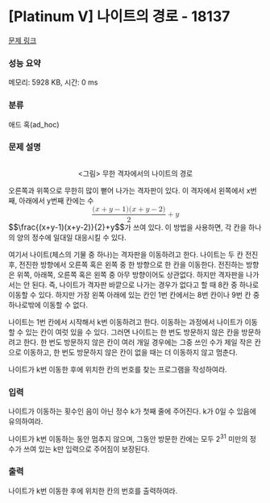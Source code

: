 # [Platinum V] 나이트의 경로 - 18137 

[문제 링크](https://www.acmicpc.net/problem/18137) 

### 성능 요약

메모리: 5928 KB, 시간: 0 ms

### 분류

애드 혹(ad_hoc)

### 문제 설명

<p style="text-align: center;"><img alt="" src="https://upload.acmicpc.net/e9316526-e533-4485-8855-023296f9caf2/-/preview/"></p>

<p style="text-align: center;"><그림> 무한 격자에서의 나이트의 경로</p>

<p>오른쪽과 위쪽으로 무한히 많이 뻗어 나가는 격자판이 있다. 이 격자에서 왼쪽에서 x번째, 아래에서 y번째 칸에는 수 <mjx-container class="MathJax" jax="CHTML" display="true" style="font-size: 109%; position: relative;"><mjx-math display="true" class="MJX-TEX" aria-hidden="true" style="margin-left: 0px; margin-right: 0px;"><mjx-mfrac><mjx-frac type="d"><mjx-num><mjx-nstrut type="d"></mjx-nstrut><mjx-mrow><mjx-mo class="mjx-n"><mjx-c class="mjx-c28"></mjx-c></mjx-mo><mjx-mi class="mjx-i"><mjx-c class="mjx-c1D465 TEX-I"></mjx-c></mjx-mi><mjx-mo class="mjx-n" space="3"><mjx-c class="mjx-c2B"></mjx-c></mjx-mo><mjx-mi class="mjx-i" space="3"><mjx-c class="mjx-c1D466 TEX-I"></mjx-c></mjx-mi><mjx-mo class="mjx-n" space="3"><mjx-c class="mjx-c2212"></mjx-c></mjx-mo><mjx-mn class="mjx-n" space="3"><mjx-c class="mjx-c31"></mjx-c></mjx-mn><mjx-mo class="mjx-n"><mjx-c class="mjx-c29"></mjx-c></mjx-mo><mjx-mo class="mjx-n"><mjx-c class="mjx-c28"></mjx-c></mjx-mo><mjx-mi class="mjx-i"><mjx-c class="mjx-c1D465 TEX-I"></mjx-c></mjx-mi><mjx-mo class="mjx-n" space="3"><mjx-c class="mjx-c2B"></mjx-c></mjx-mo><mjx-mi class="mjx-i" space="3"><mjx-c class="mjx-c1D466 TEX-I"></mjx-c></mjx-mi><mjx-mo class="mjx-n" space="3"><mjx-c class="mjx-c2212"></mjx-c></mjx-mo><mjx-mn class="mjx-n" space="3"><mjx-c class="mjx-c32"></mjx-c></mjx-mn><mjx-mo class="mjx-n"><mjx-c class="mjx-c29"></mjx-c></mjx-mo></mjx-mrow></mjx-num><mjx-dbox><mjx-dtable><mjx-line type="d"></mjx-line><mjx-row><mjx-den><mjx-dstrut type="d"></mjx-dstrut><mjx-mn class="mjx-n"><mjx-c class="mjx-c32"></mjx-c></mjx-mn></mjx-den></mjx-row></mjx-dtable></mjx-dbox></mjx-frac></mjx-mfrac><mjx-mo class="mjx-n" space="3"><mjx-c class="mjx-c2B"></mjx-c></mjx-mo><mjx-mi class="mjx-i" space="3"><mjx-c class="mjx-c1D466 TEX-I"></mjx-c></mjx-mi></mjx-math><mjx-assistive-mml unselectable="on" display="block"><math xmlns="http://www.w3.org/1998/Math/MathML" display="block"><mfrac><mrow><mo stretchy="false">(</mo><mi>x</mi><mo>+</mo><mi>y</mi><mo>−</mo><mn>1</mn><mo stretchy="false">)</mo><mo stretchy="false">(</mo><mi>x</mi><mo>+</mo><mi>y</mi><mo>−</mo><mn>2</mn><mo stretchy="false">)</mo></mrow><mn>2</mn></mfrac><mo>+</mo><mi>y</mi></math></mjx-assistive-mml><span aria-hidden="true" class="no-mathjax mjx-copytext">$$\frac{(x+y-1)(x+y-2)}{2}+y$$</span></mjx-container>가 쓰여 있다. 이 방법을 사용하면, 각 칸을 하나의 양의 정수에 일대일 대응시킬 수 있다.</p>

<p>여기서 나이트(체스의 기물 중 하나)는 격자판을 이동하려고 한다. 나이트는 두 칸 전진 후, 전진한 방향에서 오른쪽 혹은 왼쪽 중 한 방향으로 한 칸을 이동한다. 전진하는 방향은 위쪽, 아래쪽, 오른쪽 혹은 왼쪽 중 아무 방향이어도 상관없다. 하지만 격자판을 나가서는 안 된다. 즉, 나이트가 격자판 바깥으로 나가는 경우가 없다고 할 때 8칸 중 하나로 이동할 수 있다. 하지만 가장 왼쪽 아래에 있는 칸인 1번 칸에서는 8번 칸이나 9번 칸 중 하나로밖에 이동할 수 없다.</p>

<p>나이트는 1번 칸에서 시작해서 k번 이동하려고 한다. 이동하는 과정에서 나이트가 이동할 수 있는 칸이 여럿 있을 수 있다. 그러면 나이트는 한 번도 방문하지 않은 칸을 방문하려고 한다. 한 번도 방문하지 않은 칸이 여러 개일 경우에는 그중 쓰인 수가 제일 작은 칸으로 이동하고, 한 번도 방문하지 않은 칸이 없을 때는 더 이동하지 않고 멈춘다.</p>

<p>나이트가 k번 이동한 후에 위치한 칸의 번호를 찾는 프로그램을 작성하여라.</p>

### 입력 

 <p>나이트가 이동하는 횟수인 음이 아닌 정수 k가 첫째 줄에 주어진다. k가 0일 수 있음에 유의하여라.</p>

<p>나이트가 k번 이동하는 동안 멈추지 않으며, 그동안 방문한 칸에는 모두 2<sup>31</sup> 미만의 정수가 쓰여 있는 k만 입력으로 주어짐이 보장된다.</p>

### 출력 

 <p>나이트가 k번 이동한 후에 위치한 칸의 번호를 출력하여라.</p>

